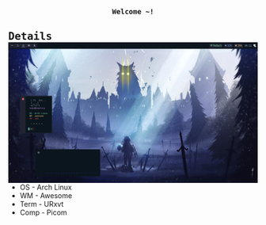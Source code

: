 <p align='center'>
  <samp><b>Welcome ~!</b></samp><br>
</p>

## <samp>Details</samp> <img align='right' src="https://github.com/N3k0Ch4n/Another_dotfiles/blob/main/20-05-22_15:11:37.png">
- OS - Arch Linux
- WM - Awesome
- Term - URxvt
- Comp - Picom

